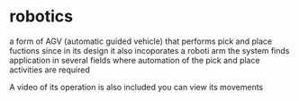 # robotics
a form of AGV (automatic guided vehicle) that performs pick and place fuctions since in its design it also incoporates a roboti arm 
the system finds application in several fields where automation of the pick and place activities are required 

A video of its operation is also included you can view its movements 
